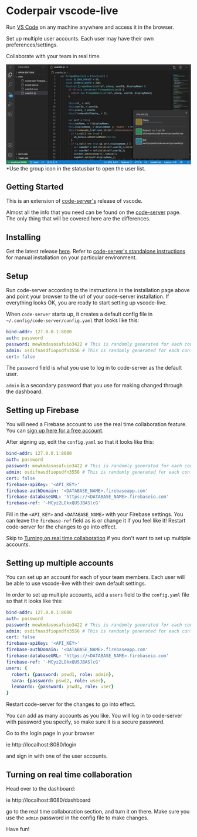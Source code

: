 # Coderpair vscode-live

Run [VS Code](https://github.com/Microsoft/vscode) on any machine anywhere and access it in the browser.

Set up multiple user accounts. Each user may have their own preferences/settings.

Collaborate with your team in real time.

![Screenshot](./doc/assets/screenshot2.png)
*Use the group icon in the statusbar to open the user list.

## Getting Started

This is an extension of [code-server's](https://github.com/cdr/code-server) release of vscode.

Almost all the info that you need can be found on the [code-server](https://github.com/cdr/code-server) page. The only thing that will be covered here are the differences.

## Installing

Get the latest release [here](https://github.com/coderpair/vscode-live/releases). Refer to [code-server's standalone instructions](https://github.com/cdr/code-server/blob/v3.7.3/doc/install.md#standalone-releases) for manual installation on your particular environment.

## Setup

Run code-server according to the instructions in the installation page above and point your browser to the url of your code-server installation. If everything looks OK, you are ready to start setting up vscode-live.

When `code-server` starts up, it creates a default config file in `~/.config/code-server/config.yaml` that looks
like this:

```yaml
bind-addr: 127.0.0.1:8080
auth: password
password: mewkmdasosafuio3422 # This is randomly generated for each config.yaml
admin: osdifnasdfiopsdfn3556 # This is randomly generated for each config.yaml
cert: false
```

The `password` field is what you use to log in to code-server as the default user. 

`admin` is a secondary password that you use for making changed through the dashboard.

## Setting up Firebase
You will need a Firebase account to use the real time collaboration feature. You can [sign up here for a free account](https://console.firebase.google.com/).

After signing up, edit the `config.yaml` so that it looks like this:

```yaml
bind-addr: 127.0.0.1:8080
auth: password
password: mewkmdasosafuio3422 # This is randomly generated for each config.yaml
admin: osdifnasdfiopsdfn3556 # This is randomly generated for each config.yaml
cert: false
firebase-apiKey: '<API_KEY>'
firebase-authDomain: '<DATABASE_NAME>.firebaseapp.com'
firebase-databaseURL: 'https://<DATABASE_NAME>.firebaseio.com'
firebase-ref: '-MCyz2LOkxQUSJBASlcG'
```

Fill in the `<API_KEY>` and `<DATABASE_NAME>` with your Firebase settings. You can leave the `firebase-ref` field as is or change it if you feel like it! Restart code-server for the changes to go into effect.

Skip to [Turning on real time collaboration](#turning-on-real-time-collaboration) if you don't want to set up multiple accounts.

## Setting up multiple accounts

You can set up an account for each of your team members. Each user will be able to use vscode-live with their own default settings.

In order to set up multiple accounts, add a `users` field to the  `config.yaml` file so that it looks like this:

```yaml
bind-addr: 127.0.0.1:8080
auth: password
password: mewkmdasosafuio3422 # This is randomly generated for each config.yaml
admin: osdifnasdfiopsdfn3556 # This is randomly generated for each config.yaml
cert: false
firebase-apiKey: '<API_KEY>'
firebase-authDomain: '<DATABASE_NAME>.firebaseapp.com'
firebase-databaseURL: 'https://<DATABASE_NAME>.firebaseio.com'
firebase-ref: '-MCyz2LOkxQUSJBASlcG'
users: {
  robert: {password: pswd1, role: admin},
  sara: {password: pswd2, role: user},
  leonardo: {password: pswd3, role: user}
}
```

Restart code-server for the changes to go into effect.

You can add as many accounts as you like. You will log in to code-server with password you specify, so make sure it is a secure password.

Go to the login page in your browser

ie http://localhost:8080/login  

and sign in with one of the user accounts.

## Turning on real time collaboration

Head over to the dashboard:

ie http://localhost:8080/dashboard  

go to the real time collaboration section, and turn it on there. Make sure you use the `admin` password in the config file to make changes.

Have fun!


